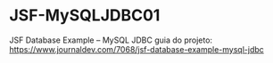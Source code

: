 # JSF-MySQLJDBC01
JSF Database Example – MySQL JDBC
guia do projeto:
https://www.journaldev.com/7068/jsf-database-example-mysql-jdbc

